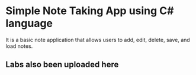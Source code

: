 # Simple Note Taking App using C# language 
 It is a basic note application that allows users to add, edit, delete, save, and load notes.


 ## Labs also been uploaded here
 
